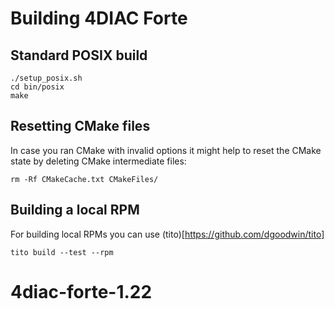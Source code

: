 # Building 4DIAC Forte

## Standard POSIX build

    ./setup_posix.sh
    cd bin/posix
    make

## Resetting CMake files

In case you ran CMake with invalid options it might help
to reset the CMake state by deleting CMake intermediate
files:

    rm -Rf CMakeCache.txt CMakeFiles/

## Building a local RPM

For building local RPMs you can use (tito)[https://github.com/dgoodwin/tito]

    tito build --test --rpm

# 4diac-forte-1.22
